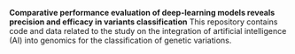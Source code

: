**Comparative performance evaluation of deep-learning models reveals precision and efficacy in variants classification**
This repository contains code and data related to the study on the integration of artificial intelligence (AI) into genomics for the classification of genetic variations.

